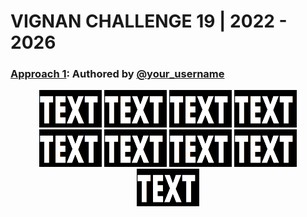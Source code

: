 # VIGNAN CHALLENGE 19 | 2022 - 2026

### <a target="_blank" href="/vignan-challenge-19/challenge-19-gatamankoji/problems/">Approach 1</a>: Authored by <a target="_blank" href="https://github.com/your-username">@your_username</a>

<div align="center">
    <a href="/"><kbd><img src="./images/img.png" title="" alt="Img count_of_family_members_py" width=100px height=60px></kbd></a>
    <a href="/"><kbd><img src="./images/img.png" title="2. Count Vowels | gautamankoji" alt="Img count_vowels_py" width=100px height=60px></kbd></a>
    <a href="/"><kbd><img src="./images/img.png" title="gautamankoji" alt="Img decimal_to_binary_py" width=100px height=60px></kbd></a>
    <a href="/"><kbd><img src="./images/img.png" title="gautamankoji" alt="Img find_number_py" width=100px height=60px></kbd></a>
    <a href="/"><kbd><img src="./images/img.png" title="gautamankoji" alt="Img max_score_in_row_py" width=100px height=60px></kbd></a>
    <a href="/"><kbd><img src="./images/img.png" title="gautamankoji" alt="Img nth_fibonacci_py" width=100px height=60px></kbd></a>
    <a href="/"><kbd><img src="./images/img.png" title="gautamankoji" alt="Img pair_dragons_py" width=100px height=60px></kbd></a>
    <a href="/"><kbd><img src="./images/img.png" title="gautamankoji" alt="Img power_of_negative_numbers_py" width=100px height=60px></kbd></a>
    <a href="/"><kbd><img src="./images/img.png" title="gautamankoji" alt="Img sum_of_primes_py" width=100px height=60px></kbd></a>
</div>
